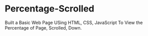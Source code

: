 # Percentage-Scrolled

Built a Basic Web Page USing HTML, CSS, JavaScript To View the Percentage of Page, Scrolled, Down.
